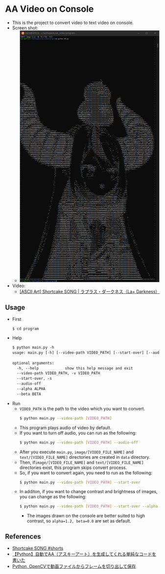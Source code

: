# AA Video on Console
- This is the project to convert video to text video on console. 
- Screen shot:
  - ![](./data/sample/img_0500_txt.png)
- Video:
  - [[ASCII Art] Shortcake SONG | ラプラス・ダークネス（La+ Darkness）](https://www.youtube.com/watch?v=3t8u8A6oqq8)

## Usage
- First
  ```
  $ cd program
  ```
- Help
  ```txt
  $ python main.py -h
  usage: main.py [-h] [--video-path VIDEO_PATH] [--start-over] [--audio-off] [--alpha ALPHA] [--beta BETA]

  optional arguments:
    -h, --help            show this help message and exit
    --video-path VIDEO_PATH, -v VIDEO_PATH
    --start-over, -s
    --audio-off
    --alpha ALPHA
    --beta BETA
  ```
- Run
  - `VIDEO_PATH` is the path to the video which you want to convert.
    ```sh
    $ python main.py --video-path [VIDEO_PATH]
    ```
  - This program plays audio of video by default.
  - If you want to turn off audio, you can run as the following:
    ```sh
    $ python main.py --video-path [VIDEO_PATH] --audio-off
    ```
  - After you execute `main.py`, `image/[VIDEO_FILE_NAME]` and `text/[VIDEO_FILE_NAME]` directories are created in `data` directory.
  - Then, if`image/[VIDEO_FILE_NAME]` and `text/[VIDEO_FILE_NAME]` directories exist, this program skips convert process.
  - So, if you want to convert again, you need to run as the following:
    ```sh
    $ python main.py --video-path [VIDEO_PATH] --start-over
    ```
  - In additon, if you want to change contrast and brightness of images, you can change as the following:
    ```sh
    $ python main.py --video-path [VIDEO_PATH] --start-over --alpha 1.0 --beta 0.0
    ```
    - The images drawn on the console are better suited to high contrast, so `alpha=1.2, beta=0.0` are set as default.

## References
- [Shortcake SONG #shorts](https://www.youtube.com/watch?v=pbZYQDRMs6g)
- [【Python】自動でAA（アスキーアート）を生成してくれる単純なコードを書いた](https://qiita.com/Cartelet/items/542fe3f966b8fa98437a)
- [Python, OpenCVで動画ファイルからフレームを切り出して保存](https://note.nkmk.me/python-opencv-video-to-still-image/)
